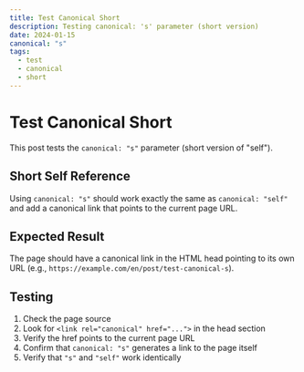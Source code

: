 ```yaml
---
title: Test Canonical Short
description: Testing canonical: 's' parameter (short version)
date: 2024-01-15
canonical: "s"
tags:
  - test
  - canonical
  - short
---
```


# Test Canonical Short

This post tests the `canonical: "s"` parameter (short version of "self").

## Short Self Reference

Using `canonical: "s"` should work exactly the same as `canonical: "self"` and add a canonical link that points to the current page URL.

## Expected Result

The page should have a canonical link in the HTML head pointing to its own URL (e.g., `https://example.com/en/post/test-canonical-s`).

## Testing

1. Check the page source
2. Look for `<link rel="canonical" href="...">` in the head section
3. Verify the href points to the current page URL
4. Confirm that `canonical: "s"` generates a link to the page itself
5. Verify that `"s"` and `"self"` work identically
